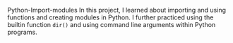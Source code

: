 Python-Import-modules 
In this project, I learned about importing and using functions and creating modules in Python. I further practiced using the builtin function `dir()` and using command line arguments within Python programs.
